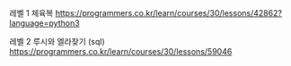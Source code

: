 레벨 1 체육복
https://programmers.co.kr/learn/courses/30/lessons/42862?language=python3

레벨 2 루시와 엘라찾기 (sql)
https://programmers.co.kr/learn/courses/30/lessons/59046
